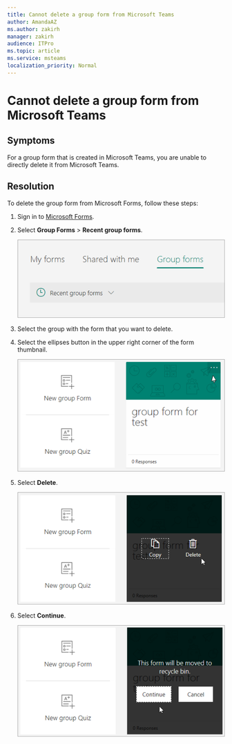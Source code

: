 ```yaml
---
title: Cannot delete a group form from Microsoft Teams
author: AmandaAZ
ms.author: zakirh
manager: zakirh
audience: ITPro
ms.topic: article
ms.service: msteams
localization_priority: Normal
---
```


# Cannot delete a group form from Microsoft Teams

## Symptoms

For a group form that is created in Microsoft Teams, you are unable to directly delete it from Microsoft Teams.

## Resolution

To delete the group form from Microsoft Forms, follow these steps:

1. Sign in to [Microsoft Forms](https://forms.office.com/).
1. Select **Group Forms** > **Recent group forms**.

   ![the group form dialog box](./media/cannot-delete-a-group-form-from-microsoft-teams/group-form.PNG)
1. Select the group with the form that you want to delete.
1. Select the ellipses button in the upper right corner of the form thumbnail.

   ![the ellipses button dialog box](./media/cannot-delete-a-group-form-from-microsoft-teams/ellipses-button.PNG)

1. Select **Delete**.

   ![the delete button dialog box](./media/cannot-delete-a-group-form-from-microsoft-teams/delete-button.PNG)

1. Select **Continue**.

   ![the continue button dialog box](./media/cannot-delete-a-group-form-from-microsoft-teams/continue-button.PNG)